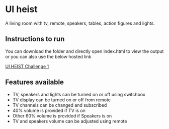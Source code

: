# UI heist 

A living room with tv, remote, speakers, tables, action figures and lights.

## Instructions to run 

You can download the folder and directly open index.html to view the output or you can also use the below hosted link

[UI HEIST Challenge 1](https://charanraj-thiyagarajan-cdw-com.github.io/UI-HEIST/heist-1/index.html)

## Features available

- TV, speakers and lights can be turned on or off using switchbox
- TV display can be turned on or off from remote
- TV channels can be changed and subscribed
- 40% volume is provided if TV is on
- Other 60% volume is provided if Speakers is on
- TV and speakers volume can be adjusted using remote
